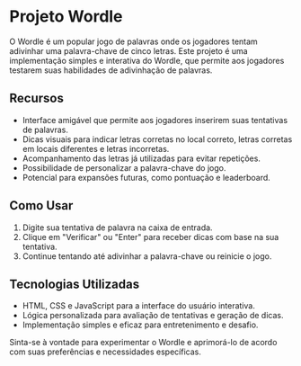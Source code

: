 # Projeto Wordle

O Wordle é um popular jogo de palavras onde os jogadores tentam adivinhar uma palavra-chave de cinco letras. Este projeto é uma implementação simples e interativa do Wordle, que permite aos jogadores testarem suas habilidades de adivinhação de palavras.

## Recursos

- Interface amigável que permite aos jogadores inserirem suas tentativas de palavras.
- Dicas visuais para indicar letras corretas no local correto, letras corretas em locais diferentes e letras incorretas.
- Acompanhamento das letras já utilizadas para evitar repetições.
- Possibilidade de personalizar a palavra-chave do jogo.
- Potencial para expansões futuras, como pontuação e leaderboard.

## Como Usar

1. Digite sua tentativa de palavra na caixa de entrada.
2. Clique em "Verificar" ou "Enter" para receber dicas com base na sua tentativa.
3. Continue tentando até adivinhar a palavra-chave ou reinicie o jogo.

## Tecnologias Utilizadas

- HTML, CSS e JavaScript para a interface do usuário interativa.
- Lógica personalizada para avaliação de tentativas e geração de dicas.
- Implementação simples e eficaz para entretenimento e desafio.

Sinta-se à vontade para experimentar o Wordle e aprimorá-lo de acordo com suas preferências e necessidades específicas.
